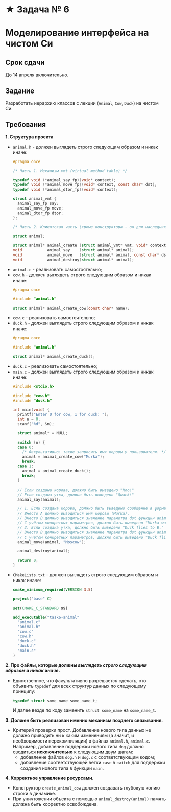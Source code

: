 # ★ Задача № 6
# Моделирование интерфейса на чистом Си

## Срок сдачи

До 14 апреля включительно.



## Задание

Разработать иерархию классов с лекции (`Animal`, `Cow`, `Duck`) на чистом Си.

## Требования

**1. Структура проекта**

- `animal.h` - должен выглядеть строго следующим образом и никак иначе:
  ```c
  #pragma once

  /* Часть 1. Механизм vmt (virtual method table) */

  typedef void (*animal_say_fp)(void* context);
  typedef void (*animal_move_fp)(void* context, const char* dst);
  typedef void (*animal_dtor_fp)(void* context);

  struct animal_vmt {
    animal_say_fp say;
    animal_move_fp move;
    animal_dtor_fp dtor;
  };

  /* Часть 2. Клиентская часть (кроме конструктора - он для наследников) */

  struct animal;

  struct animal* animal_create (struct animal_vmt* vmt, void* context);
  void           animal_say    (struct animal* animal);
  void           animal_move   (struct animal* animal, const char* dst);
  void           animal_destroy(struct animal* animal);
  ```
- `animal.c` - реализовать самостоятельно;
- `cow.h` - должен выглядеть строго следующим образом и никак иначе:
  ```c
  #pragma once

  #include "animal.h"

  struct animal* animal_create_cow(const char* name);
  ```
- `cow.c` - реализовать самостоятельно;
- `duck.h` - должен выглядеть строго следующим образом и никак иначе:
  ```c
  #pragma once

  #include "animal.h"

  struct animal* animal_create_duck();
  ```
- `duck.c` - реализовать самостоятельно;
- `main.c` - должен выглядеть строго следующим образом и никак иначе:
  ```c
  #include <stdio.h>

  #include "cow.h"
  #include "duck.h"

  int main(void) {
    printf("Enter 0 for cow, 1 for duck: ");
    int n = 0;
    scanf("%d", &n);

    struct animal* = NULL;

    switch (n) {
    case 0:
      /* Факультативно: также запросить имя коровы у пользователя. */
      animal = animal_create_cow("Murka");
      break;
    case 1:
      animal = animal_create_duck();
      break;
    }
      
    // Если создана корова, должно быть выведено "Moo!"
    // Если создана утка, должно быть выведено "Quack!"
    animal_say(animal);

    // 1. Если создана корова, должно быть выведено сообщение в формате "A walks to B."
    // Вместо A должно выводиться имя коровы (Murka).
    // Вместо B должно выводиться значение параметра dst функции animal_move (Moscow).
    // С учётом конкретных параметров, должно быть выведено "Murka walks to Moscow."
    // 2. Если создана утка, должно быть выведено "Duck flies to B."
    // Вместо B должно выводиться значение параметра dst функции animal_move (Moscow).
    // С учётом конкретных параметров, должно быть выведено "Duck flies to Moscow."
    animal_move(animal, "Moscow");

    animal_destroy(animal);

    return 0;
  }
  ```
- `CMakeLists.txt` - должен выглядеть строго следующим образом и никак иначе:
  ```cmake
  cmake_minimum_required(VERSION 3.5)

  project("base" C)

  set(CMAKE_C_STANDARD 99)

  add_executable("task6-animal"
    "animal.c"
    "animal.h"
    "cow.c"
    "cow.h"
    "duck.c"
    "duck.h"
    "main.c"
  )
  ```

**2. Про файлы, которые должны *выглядеть строго следующим образом и никак иначе*.**

- Единственное, что факультативно разрешается сделать, это объявить `typedef`
  для всех структур данных по следующему принципу:
  ```c
  typedef struct some_name some_name_t;
  ```
  И далее везде по коду заменить `struct some_name` на `some_name_t`.

**3. Должен быть реализован именно механизм позднего связывания.**

- Критерий проверки прост.
  Добавление нового типа данных не должно приводить ни к каким изменениям
  (а значит, и необходимости перекомпиляции) в файлах `animal.h`, `animal.c`.
  Например, добавление поддержки нового типа `dog` должно сводиться **исключительно** к следующим двум шагам:
  - добавление файлов `dog.h` и `dog.c` с соответствующим кодом;
  - добавление соответствующей ветки `case` в `switch` для поддержки создания нового типа в функции `main`.

**4. Корректное управление ресурсами.**

- Конструктор `create_animal_cow` должен создавать глубокую копию строки в динамике.
- При уничтожении объекта с помощью `animal_destroy(animal)` память должна быть корректно освобождена.
